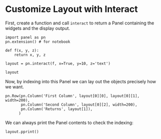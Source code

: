 # Customize Layout with Interact

First, create a function and call `interact` to return a Panel containing the widgets and the display output.

```{pyodide}
import panel as pn
pn.extension() # for notebook

def f(x, y, z):
    return x, y, z

layout = pn.interact(f, x=True, y=10, z='text')

layout
```

Now, by indexing into this Panel we can lay out the objects precisely how we want.

```{pyodide}
pn.Row(pn.Column('First Column', layout[0][0], layout[0][1], width=200),
       pn.Column('Second Column', layout[0][2], width=200),
       pn.Column('Returns', layout[1]),
      )
```

We can always print the Panel contents to check the indexing:

```{pyodide}
layout.pprint()
```
